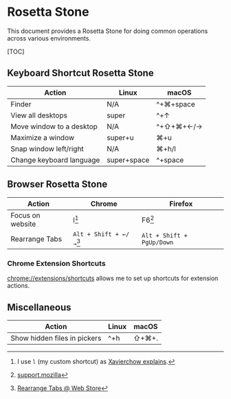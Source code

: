 # Rosetta Stone

This document provides a Rosetta Stone for doing common operations across
various environments.

[TOC]

## Keyboard Shortcut Rosetta Stone

Action                   | Linux       | macOS
------------------------ | -------     | ---------
Finder                   | N/A         | ^+⌘+space
View all desktops        | super       | ^+↑
Move window to a desktop | N/A         | ^+⇧+⌘+←/→
Maximize a window        | super+u     | ⌘+u
Snap window left/right   | N/A         | ⌘+h/l
Change keyboard language | super+space | ^+space

## Browser Rosetta Stone

Action                   | Chrome                     | Firefox
------------------------ | -------                    | ---------
Focus on website         | l[^1]                      | F6[^2]
Rearrange Tabs           | `Alt + Shift + ←/→`[^3]    | `Alt + Shift + PgUp/Down`

### Chrome Extension Shortcuts

[chrome://extensions/shortcuts](chrome://extensions/shortcuts) allows me to set
up shortcuts for extension actions.

[^1]: I use `l` (my custom shortcut) as [Xavierchow explains](https://xavierchow.github.io/2016/03/07/vimium-leave-address-bar/).
[^2]: [support.mozilla](https://support.mozilla.org/bm/questions/1210451)
[^3]: [Rearrange Tabs @ Web Store](https://chrome.google.com/webstore/detail/ccnnhhnmpoffieppjjkhdakcoejcpbga)

## Miscellaneous

Action                       | Linux       | macOS
---------------------------- | ----------- | ---------
Show hidden files in pickers | ^+h         | ⇧+⌘+.
